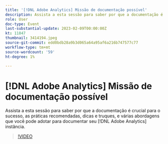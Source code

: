 ```yaml
---
title: '[!DNL Adobe Analytics] Missão de documentação possível'
description: Assista a esta sessão para saber por que a documentação é crucial para o sucesso, as práticas recomendadas, dicas e truques, e várias abordagens que você pode adotar para documentar seu [!DNL Adobe Analytics] instância. Junho de 2022
role: User
doc-type: Event
last-substantial-update: 2023-02-09T00:00:00Z
kt: 11847
thumbnail: 3414194.jpeg
source-git-commit: edd0bdb28a9b3d065a64a95af6a216b747577c77
workflow-type: tm+mt
source-wordcount: '59'
ht-degree: 1%

---
```


# [!DNL Adobe Analytics] Missão de documentação possível

Assista a esta sessão para saber por que a documentação é crucial para o sucesso, as práticas recomendadas, dicas e truques, e várias abordagens que você pode adotar para documentar seu [!DNL Adobe Analytics] instância.

>[!VIDEO](https://video.tv.adobe.com/v/3414194/?quality=12&learn=on)
